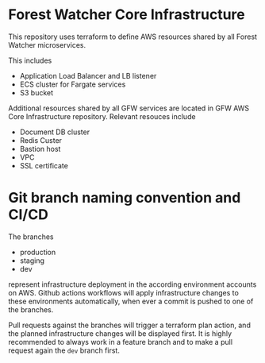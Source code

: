 # Forest Watcher Core Infrastructure

This repository uses terraform to define AWS resources shared by all Forest Watcher microservices.

This includes
- Application Load Balancer and LB listener
- ECS cluster for Fargate services
- S3 bucket

Additional resources shared by all GFW services are located in GFW AWS Core Infrastructure repository.
Relevant resouces include
- Document DB cluster
- Redis Custer
- Bastion host
- VPC
- SSL certificate


# Git branch naming convention and CI/CD

The branches

- production
- staging
- dev

represent infrastructure deployment in the according environment accounts on AWS. 
Github actions workflows will apply infrastructure changes to these environments automatically, 
when ever a commit is pushed to one of the branches.

Pull requests against the branches will trigger a terraform plan action, and the planned infrastructure changes will be displayed first.
It is highly recommended to always work in a feature branch and to make a pull request again the `dev` branch first.
